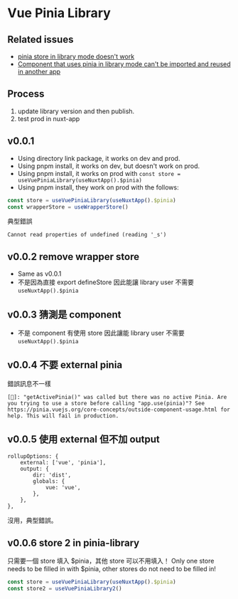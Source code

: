 # Vue Pinia Library

## Related issues
- [pinia store in library mode doesn't work](https://github.com/vuejs/pinia/discussions/2487)
- [Component that uses pinia in library mode can't be imported and reused in another app](https://github.com/vuejs/pinia/discussions/1073)


## Process

1. update library version and then publish.
2. test prod in nuxt-app

## v0.0.1
- Using directory link package, it works on dev and prod.
- Using pnpm install, it works on dev, but doesn't work on prod.
- Using pnpm install, it works on prod with `const store = useVuePiniaLibrary(useNuxtApp().$pinia)`
- Using pnpm install, they work on prod with the follows:
```ts
const store = useVuePiniaLibrary(useNuxtApp().$pinia)
const wrapperStore = useWrapperStore()
```

典型錯誤

```
Cannot read properties of undefined (reading '_s')
```

## v0.0.2 remove wrapper store

- Same as v0.0.1
- 不是因為直接 export defineStore 因此能讓 library user 不需要 `useNuxtApp().$pinia`


## v0.0.3 猜測是 component

- 不是 component 有使用 store 因此讓能 library user 不需要 `useNuxtApp().$pinia`

## v0.0.4 不要 external pinia

錯誤訊息不一樣

```
[🍍]: "getActivePinia()" was called but there was no active Pinia. Are you trying to use a store before calling "app.use(pinia)"? See https://pinia.vuejs.org/core-concepts/outside-component-usage.html for help. This will fail in production.
```

## v0.0.5 使用 external 但不加 output
```
rollupOptions: {
	external: ['vue', 'pinia'],
	output: {
		dir: 'dist',
		globals: {
			vue: 'vue',
		},
	},
},
```

沒用，典型錯誤。

## v0.0.6 store 2 in pinia-library

只需要一個 store 填入 $pinia，其他 store 可以不用填入！
Only one store needs to be filled in with $pinia, other stores do not need to be filled in!

```ts
const store = useVuePiniaLibrary(useNuxtApp().$pinia)
const store2 = useVuePiniaLibrary2()
```